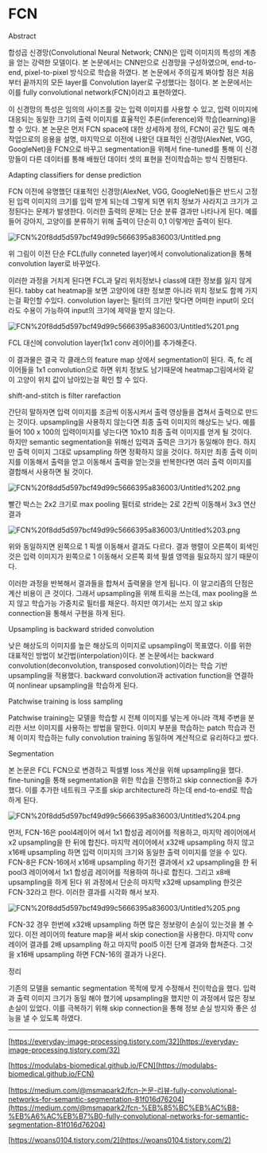 # FCN

Abstract

합성곱 신경망(Convolutional Neural Network; CNN)은 입력 이미지의 특성의 계층을 얻는 강력한 모델이다. 본 논문에서는 CNN만으로 신경망을 구성하였으며, end-to-end, pixel-to-pixel 방식으로 학습을 하였다. 본 논문에서 주의깊게 봐야할 점은 처음부터 끝까지의 모든 layer를 Convolution layer로 구성했다는 점이다. 본 논문에서는 이를 fully convolutional network(FCN)이라고 표현하였다.

이 신경망의 특성은 임의의 사이즈를 갖는 입력 이미지를 사용할 수 있고, 입력 이미지에 대응되는 동일한 크기의 출력 이미지를 효율적인 추론(inference)와 학습(learning)을 할 수 있다. 본 논문은 먼저 FCN space에 대한 상세하게 정의, FCN이 공간 밀도 예측 작업으로의 응용을 설명, 마지막으로 이전에 나왔던 대표적인 신경망(AlexNet, VGG, GoogleNet)을 FCN으로 바꾸고 segmentation을 위해서 fine-tuned를 통해 이 신경망들이 다른 데이터를 통해 배웠던 데이터 셋의 표현을 전이학습하는 방식 진행된다. 

Adapting classifiers for dense prediction

FCN 이전에 유명했던 대표적인 신경망(AlexNet, VGG, GoogleNet)들은 반드시 고정된 입력 이미지의 크기를 입력 받게 되는데 그렇게 되면 위치 정보가 사라지고 크기가 고정된다는 문제가 발생한다. 이러한 출력의 문제는 단순 분류 결과만 나타나게 된다. 예를들어 강아지, 고양이를 분류하기 위해 출력이 단순히 0,1 이렇게만 출력이 된다. 

![FCN%20f8dd5d597bcf49d99c5666395a836003/Untitled.png](FCN%20f8dd5d597bcf49d99c5666395a836003/Untitled.png)

위 그림이 이전 단순 FCL(fully conneted layer)에서 convolutionalization을 통해 convolution layer로 바꾸었다.

이러한 과정을 거치게 된다면 FCL과 달리 위치정보나 class에 대한 정보를 잃지 않게 된다. tabby cat heatmap을 보면 고양이에 대한 정보뿐 아니라 위치 정보도 함께 가지는걸 확인할 수있다. convolution layer는 필터의 크기만 맞다면 어떠한 input이 오더라도 수용이 가능하여 input의 크기에 제약을 받지 않는다.

![FCN%20f8dd5d597bcf49d99c5666395a836003/Untitled%201.png](FCN%20f8dd5d597bcf49d99c5666395a836003/Untitled%201.png)

FCL 대신에 convolution layer(1x1 conv 레이어)를 추가해준다. 

이 결과물은 결국 각 클래스의 feature map 상에서 segmentation이 된다. 즉, fc 레이어들을 1x1 convolution으로 하면 위치 정보도 남기때문에 heatmap그림에서와 같이 고양이 위치 값이 남아있는걸 확인 할 수 있다.

shift-and-stitch is filter rarefaction

간단히 말하자면 입력 이미지를 조금씩 이동시켜서 출력 영상들을 겹쳐서 출력으로 만드는 것이다. upsampling을 사용하지 않는다면 최종 출력 이미지의 해상도는 낮다. 예를 들어 100 x 100의 입력이미지를 넣는다면 10x10 최종 출력 이미지를 얻게 될 것이다. 하지만 semantic segmentation을 위해선 입력과 출력은 크기가 동일해야 한다. 하지만 출력 이미지 그대로 upsampling 하면 정확하지 않을 것이다. 하지만 최종 출력 이미지를 이동해서 출력을 얻고 이동해서 출력을 얻는것을 반복한다면 여러 출력 이미지를 결합해서 사용하면 될 것이다.

![FCN%20f8dd5d597bcf49d99c5666395a836003/Untitled%202.png](FCN%20f8dd5d597bcf49d99c5666395a836003/Untitled%202.png)

빨간 박스는 2x2 크기로 max pooling 필터로 stride는 2로 2칸씩 이동해서 3x3 연산 결과

![FCN%20f8dd5d597bcf49d99c5666395a836003/Untitled%203.png](FCN%20f8dd5d597bcf49d99c5666395a836003/Untitled%203.png)

위와 동일하지면 왼쪽으로 1 픽셀 이동해서 결과도 다르다. 결과 행렬이 오른쪽이 회색인것은 입력 이미지가 왼쪽으로 1 이동해서 오른쪽 회색 필셀 영역을 필요하지 않기 때문이다.

이러한 과정을 반복해서 결과들을 합쳐서 출력물을 얻게 됩니다. 이 알고리즘의 단점은 계산 비용이 큰 것이다. 그래서 upsampling을 위해 트릭을 쓰는데, max pooling을 쓰지 않고 학습가능 가중치로 필터를 채운다. 하지만 여기서는 쓰지 않고 skip connection을 통해서 구현을 하게 된다.

Upsampling is backward strided convolution

낮은 해상도의 이미지를 높은 해상도의 이미지로 upsampling이 목표였다. 이를 위한 대표적인 방법이 보간법(interpolation)이다. 본 논문에서는 backward convolution(deconvolution, transposed convolution)이라는 학습 기반 upsampling을 적용했다. backward convolution과 activation function을 연결하여 nonlinear upsampling을 학습하게 된다.

Patchwise training is loss sampling

Patchwise training는 모델을 학습할 시 전체 이미지를 넣는게 아니라 객체 주변을 분리한 서브 이미지를 사용하는 방법을 말한다. 이미지 부분을 학습하는 patch 학습과 전체 이미지 학습하는 fully convolution training 동일하며 계산적으로 유리하다고 썼다.

Segmentation

본 논문은 FCL FCN으로 변경하고 픽셀별 loss 계산을 위해 upsampling을 했다. fine-tuning을 통해 segmentation을 위한 학습을 진행하고 skip connection을 추가했다. 이를 추가한 네트워크 구조를 skip architecture라 하는데 end-to-end로 학습하게 된다. 

![FCN%20f8dd5d597bcf49d99c5666395a836003/Untitled%204.png](FCN%20f8dd5d597bcf49d99c5666395a836003/Untitled%204.png)

먼저, FCN-16은 pool4레이어 에서 1x1 합성곱 레이어를 적용하고, 마지막 레이어에서 x2 upsampling을 한 뒤에 합친다. 마지막 레이어에서 x32배 upsampling 하지 않고 x16배 upsampling 하면 입력 이미지의 크기와 동일한 출력 이미지를 얻을 수 있다. FCN-8은 FCN-16에서 x16배 upsampling 하기전 결과에서 x2 upsampling을 한 뒤 pool3 레이어에서 1x1 합성곱 레이어를 적용하여 하나로 합친다. 그리고 x8배 upsampling을 하게 된다 위 과정에서 단순히 마지막 x32배 upsampling 한것은 FCN-32라고 한다. 이러한 결과를 시각화 해서 보자.

![FCN%20f8dd5d597bcf49d99c5666395a836003/Untitled%205.png](FCN%20f8dd5d597bcf49d99c5666395a836003/Untitled%205.png)

FCN-32 경우 한번에 x32배 upsampling 하면 많은 정보량이 손실이 있는것을 볼 수 있다. 이전 레이어의 feature map을 써서 skip conection을 사용한다. 마지막 conv 레이어 결과를 2배 upsampling 하고 마지막 pool5 이전 단계 결과와 합쳐준다. 그것을 x16배 upsampling 하면 FCN-16의 결과가 나온다. 

정리

기존의 모델을 semantic segmentation 목적에 맞게 수정해서 전이학습을 했다. 입력과 출력 이미지 크기가 동일 해야 했기에 upsampling을 했지만 이 과정에서 많은 정보 손실이 있었다. 이를 극복하기 위해 skip connection을 통해 정보 손실 방지와 좋은 성능을 낼 수 있도록 하였다.

---

[https://everyday-image-processing.tistory.com/32](https://everyday-image-processing.tistory.com/32)

[https://modulabs-biomedical.github.io/FCN](https://modulabs-biomedical.github.io/FCN)

[https://medium.com/@msmapark2/fcn-논문-리뷰-fully-convolutional-networks-for-semantic-segmentation-81f016d76204](https://medium.com/@msmapark2/fcn-%EB%85%BC%EB%AC%B8-%EB%A6%AC%EB%B7%B0-fully-convolutional-networks-for-semantic-segmentation-81f016d76204)

[https://woans0104.tistory.com/2](https://woans0104.tistory.com/2)